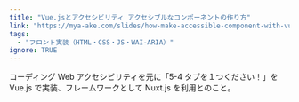 ```yaml
---
title: "Vue.jsとアクセシビリティ アクセシブルなコンポーネントの作り方"
link: "https://mya-ake.com/slides/how-make-accessible-component-with-vue#0"
tags:
  - "フロント実装（HTML・CSS・JS・WAI-ARIA）"
ignore: TRUE
---
```


コーディング Web アクセシビリティを元に「5-4 タブを１つください！」を Vue.js で実装、フレームワークとして Nuxt.js を利用とのこと。
